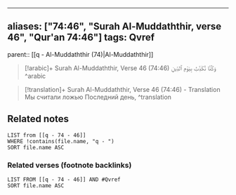 
---
aliases: ["74:46", "Surah Al-Muddaththir, verse 46", "Qur'an 74:46"]
tags: Qvref
---

parent:: [[q - Al-Muddaththir (74)|Al-Muddaththir]]

> [!arabic]+ Surah Al-Muddaththir, Verse 46 (74:46)
> <span class="quran-arabic">وَكُنَّا نُكَذِّبُ بِيَوْمِ ٱلدِّينِ</span>
^arabic

> [!translation]+ Surah Al-Muddaththir, Verse 46 (74:46) - Translation
> Мы считали ложью Последний день,
^translation



## Related notes
```dataview
LIST from [[q - 74 - 46]]
WHERE !contains(file.name, "q - ")
SORT file.name ASC
```

### Related verses (footnote backlinks)
```dataview
LIST FROM [[q - 74 - 46]] AND #Qvref
SORT file.name ASC
```

